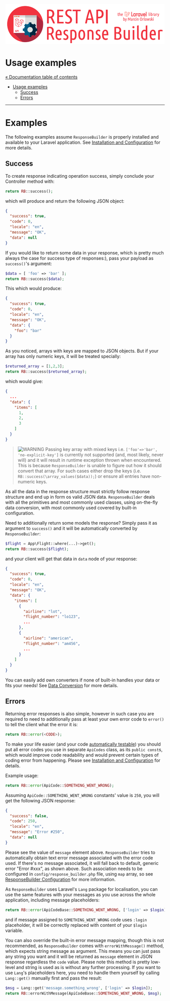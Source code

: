 ![REST API Response Builder for Laravel](../artwork/laravel-api-response-builder-logo.png)

# Usage examples #

[« Documentation table of contents](README.md)

* [Usage examples](#examples)
  * [Success](#success)
  * [Errors](#errors)

---

# Examples #

The following examples assume `ResponseBuilder` is properly installed and available to your Laravel
application. See [Installation and Configuration](installation.md) for more details.

## Success ##

To create response indicating operation success, simply conclude your Controller method with:

```php
return RB::success();
```

which will produce and return the following JSON object:

```json
{
  "success": true,
  "code": 0,
  "locale": "en",
  "message": "OK",
  "data": null
}
```

If you would like to return some data in your response, which is pretty much always the case for
success type of responses:), pass
your payload as `success()`'s argument:

```php
$data = [ 'foo' => 'bar' ];
return RB::success($data);
```

This which would produce:

```json
{
  "success": true,
  "code": 0,
  "locale": "en",
  "message": "OK",
  "data": {
    "foo": "bar"
  }
}
```

As you noticed, arrays with keys are mapped to JSON objects. But if your array has only numeric
keys, it will be treated specially:

```php
$returned_array = [1,2,3];
return RB::success($returned_array);
```

which would give:

```json
{
  ...
  "data": {
    "items": [
      1,
      2,
      3
    ]
  }
}
```

> ![WARNING](img/warning.png) Passing key array with mixed keys i.e.
> `['foo'=>'bar', 'no-explicit-key']` is currently not supported (and, most likely, never will)
> and it will result in runtime exception thrown when encountered. This is because `ResponseBuilder`
> is unable to figure out how it should convert that array. For such cases either drop the keys
> (i.e. `RB::success(\array_values($data));`) or ensure all entries have non-numeric keys.

As all the data in the response structure must strictly follow response structure and end up in form
os valid JSON data. `ResponseBuilder` deals with all the primitives and most commonly used classes,
using on-the-fly data conversion, with most commonly used covered by built-in configuration.

Need to additionally return some models the response? Simply pass it as argument to `success()` and
it will be automatically
converted by `ResponseBuilder`:

```php
$flight = App\Flight::where(...)->get();
return RB::success($flight);
```

and your client will get that data in `data` node of your response:

```json
{
  "success": true,
  "code": 0,
  "locale": "en",
  "message": "OK",
  "data": {
    "items": [
      {
        "airline": "lot",
        "flight_number": "lo123",
        ...
      },
      {
        "airline": "american",
        "flight_number": "am456",
        ...
      }
    ]
  }
}
```

You can easily add own converters if none of built-in handles your data or fits your needs!
See [Data Conversion](conversion.md) for more details.

## Errors ##

Returning error responses is also simple, however in such case you are required to need to
additionally pass at least your own error code to `error()` to tell the client what the error it is:

```php
return RB::error(<CODE>);
```

To make your life easier (and your code [automatically testable](testing.md)) you should put all
error codes you use in separate `ApiCodes` class, as its `public const`s, which would improve code
readability and would prevent certain types of coding error from happening. Please
see [Installation and Configuration](installation.md) for details.

Example usage:

```php
return RB::error(ApiCode::SOMETHING_WENT_WRONG);
```

Assuming `ApiCode::SOMETHING_WENT_WRONG` constants' value is `250`, you will get the following JSON
response:

```json
{
  "success": false,
  "code": 250,
  "locale": "en",
  "message": "Error #250",
  "data": null
}
```

Please see the value of `message` element above. `ResponseBuilder` tries to automatically obtain
text error message associated with the error code used. If there's no message associated, it will
fall back to default, generic error "Error #xxx", as shown above. Such association needs to be
configured in `config/response_builder.php` file, using `map` array, so
see [ResponseBuilder Configuration](config.md) for more information.

As `ResponseBuilder` uses Laravel's `Lang` package for localisation, you can use the same features
with your messages as you use across the whole application, including message placeholders:

```php
return RB::error(ApiCodeBase::SOMETHING_WENT_WRONG, ['login' => $login]);
```

and if message assigned to `SOMETHING_WENT_WRONG` code uses `:login` placeholder, it will be
correctly replaced with content of your `$login` variable.

You can also override the built-in error message mapping, though this is not recommended, as
`ResponseBuilder` comes with `errorWithMessage()` method, which expects string message as argument.
This means you can just pass any string you want and it will be returned as `message` element in
JSON response regardless the `code` value. Please note this method is pretty low-level and string is
used as is without any further processing. If you want to use `Lang`'s placeholders here, you need
to handle them yourself by calling `Lang::get()` manually first and pass the result:

```php
$msg = Lang::get('message.something_wrong', ['login' => $login]);
return RB::errorWithMessage(ApiCodeBase::SOMETHING_WENT_WRONG, $msg);
```
